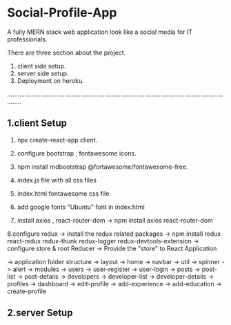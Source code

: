 # Social-Profile-App
A fully MERN stack web application look like a social media for IT professionals.

There are three section about the project.
1. client side setup.
2. server side setup.
3. Deployment on heroku.

....................................................................................................................................

1.client Setup
-----------------------------
  1. npx create-react-app client.
  2. configure bootstrap , fontawesome icons.
  3. npm install mdbootstrap @fortawesome/fontawesome-free.
  4. index.js file with all css files
  5. index.html fontawesome css file
  6. add google fonts "Ubuntu" font in index.html
  
  7. install axios , react-router-dom -> npm install axios react-router-dom
  
  8.configure redux
	-> install the redux related packages
	-> npm install redux react-redux redux-thunk redux-logger redux-devtools-extension
	-> configure store & root Reducer
	-> Provide the "store" to React Application

-> application folder structure
	-> layout
		-> home
		-> navbar
		-> util
			-> spinner
			-> alert
	-> modules
		-> users
			-> user-register
			-> user-login
		-> posts
			-> post-list
			-> post-details
		-> developers
			-> developer-list
			-> developer-details
		-> profiles
			-> dashboard
			-> edit-profile
			-> add-experience
			-> add-education
			-> create-profile

2.server Setup
-----------------------------

                        
